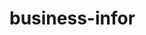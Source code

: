 # business-infor

[comment]: <> (PO（Persistent Object）：持久化对象，表示持久层的数据结构（如数据库表）)

[comment]: <> (DO（Domain Object）：领域对象，即业务实体对象。领域对象很简单，可以看成数据库表的对象映射，每个字段对应一个对象属性。一般要实现Serializable接口，以便可以序列化。)

[comment]: <> (DTO（Data Transfer Object）：数据传输对象。一般用于展示层与服务层之间的数据传输对象)

[comment]: <> (因此可以将DTO看成一个组合版的DO。)

[comment]: <> (VO（View Object）：视图对象，用于展示图状态的对应的对象)